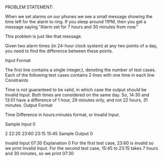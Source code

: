 PROBLEM STATEMENT:

When we set alarms on our phones we see a small message showing the time left for the alarm to ring. If you sleep around 11PM, then you get a  message saying "Alarm set for 7 hours and 30 minutes from now." 

This problem is just like that message.

Given two alarm times (in 24-hour clock system) at any two points of a day, you need to find the difference between these points.

Input Format

The first line contains a single integer,t, denoting the number of test cases.
Each of the following test cases contains 2 lines with one time in each line
Constraints

Time is not guaranteed to be valid, in which case the output should be Invalid Input.
Both times are considered on the same day. So, 14:30 and 13:01 have a difference of 1 hour, 29 minutes only, and not 22 hours, 31 minutes.
Output Format

Time Difference in hours:minutes format, or Invalid Input.

Sample Input 0

2
22:20
23:60
23:15
15:45
Sample Output 0

Invalid Input
07:30
Explanation 0
For the first test case, 23:60 is invalid so we print Invalid Input.
For the second test case, 15:45 to 23:15 takes 7 hours and 30 minutes, so we print 07:30
